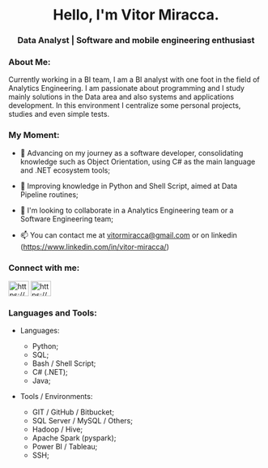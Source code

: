 <h1 align="center">Hello, I'm Vitor Miracca.</h1>
<h3 align="center">Data Analyst | Software and mobile engineering enthusiast</h3>

<h3 align="left">About Me:</h3>

Currently working in a BI team, I am a BI analyst with one foot in the field of Analytics Engineering.
I am passionate about programming and I study mainly solutions in the Data area and also systems and applications development.
In this environment I centralize some personal projects, studies and even simple tests.

<h3 align="left">My Moment:</h3>

- 🌱 Advancing on my journey as a software developer, consolidating knowledge such as Object Orientation, using C# as the main language and .NET ecosystem tools;

- 🌱 Improving knowledge in Python and Shell Script, aimed at Data Pipeline routines;

- 💞️ I'm looking to collaborate in a Analytics Engineering team or a Software Engineering team;

- 📫 You can contact me at vitormiracca@gmail.com or on linkedin (https://www.linkedin.com/in/vitor-miracca/)

<h3 align="left">Connect with me:</h3>
<p align="left">
<a href="https://linkedin.com/in/https://www.linkedin.com/in/vitor-miracca/" target="blank"><img align="center" src="https://raw.githubusercontent.com/rahuldkjain/github-profile-readme-generator/master/src/images/icons/Social/linked-in-alt.svg" alt="https://www.linkedin.com/in/vitor-miracca/" height="30" width="40" /></a>
<a href="https://instagram.com/https://www.instagram.com/vitormiracca/" target="blank"><img align="center" src="https://raw.githubusercontent.com/rahuldkjain/github-profile-readme-generator/master/src/images/icons/Social/instagram.svg" alt="https://www.instagram.com/vitormiracca/" height="30" width="40" /></a>
</p>

<h3 align="left">Languages and Tools:</h3>
<p align="left"> 

- Languages:
    - Python;
    - SQL;
    - Bash / Shell Script;
    - C# (.NET);
    - Java;

- Tools / Environments:
    - GIT / GitHub / Bitbucket;
    - SQL Server / MySQL / Others;
    - Hadoop / Hive;
    - Apache Spark (pyspark);
    - Power BI / Tableau;
    - SSH;
</p>
